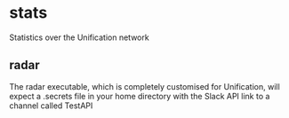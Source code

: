 # stats
Statistics over the Unification network



## radar

The radar executable, which is completely customised for Unification, will expect a .secrets file in your home directory with the Slack API link to a channel called TestAPI